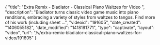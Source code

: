 {
    "title": "Extra Remix - Bladiator - Classical Piano Waltzes for Video ",
    "description": "Bladiator turns classic video game music into piano renditions, embracing a variety of styles from waltzes to tangos. Find more of his work (including sheet ...",
    "videoid": "191605",
    "date_created": "1406055182",
    "date_modified": "1418181771",
    "type": "captivate",
    "layout": "video",
    "url": "\/v\/extra-remix-bladiator-classical-piano-waltzes-for-video\/191605"
}